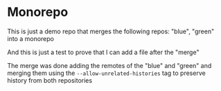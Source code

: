 # Monorepo

This is just a demo repo that merges the following repos: "blue", "green" into a monorepo

And this is just a test to prove that I can add a file after the "merge"

The merge was done adding the remotes of the "blue" and "green" and merging them using the
`--allow-unrelated-histories` tag to preserve history from both repositories
